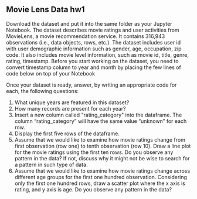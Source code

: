## Movie Lens Data hw1
Download the dataset and put it into the same folder as your
Jupyter Notebook. The dataset describes movie ratings and user activities from MovieLens, a movie
recommendation service. It contains 316,943 observations (i.e., data objects, rows, etc.). The dataset
includes user id with user demographic information such as gender, age, occupation, zip code. It also
includes movie level information, such as movie id, title, genre, rating, timestamp. Before you start
working on the dataset, you need to convert timestamp column to year and month by placing the few
lines of code below on top of your Notebook 


Once your dataset is ready, answer, by writing an appropriate code for each, the following questions:
1) What unique years are featured in this dataset?
2) How many records are present for each year?
3) Insert a new column called "rating_category" into the dataframe. The column
“rating_category” will have the same value “unknown” for each row.
4) Display the first five rows of the dataframe.
5) Assume that we would like to examine how movie ratings change from first observation (row
    one) to tenth observation (row 10). Draw a line plot for the movie ratings using the first ten rows.
    Do you observe any pattern in the data? If not, discuss why it might not be wise to search for a
    pattern in such type of data.
6) Assume that we would like to examine how movie ratings change across different age groups
for the first one hundred observation. Considering only the first one hundred rows, draw a
scatter plot where the x axis is rating, and y axis is age. Do you observe any pattern in the
data?

